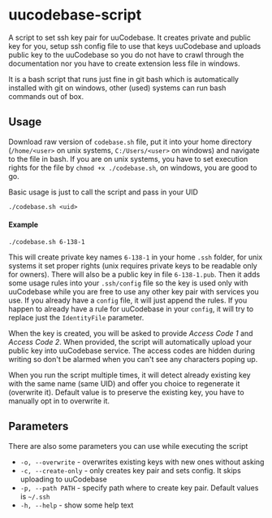 # uucodebase-script
A script to set ssh key pair for uuCodebase. It creates private and public key for you, setup ssh config file to use that keys uuCodebase and uploads public key to the uuCodebase so you do not have to crawl through the documentation nor you have to create extension less file in windows.

It is a bash script that runs just fine in git bash which is automatically installed with git on windows, other (used) systems can run bash commands out of box.

## Usage

Download raw version of `codebase.sh` file, put it into your home directory (`/home/<user>` on unix systems, `C:/Users/<user>` on windows) and navigate to the file in bash. If you are on unix systems, you have to set execution rights for the file by `chmod +x ./codebase.sh`, on windows, you are good to go. 

Basic usage is just to call the script and pass in your UID
```
./codebase.sh <uid>
```
#### Example
```
./codebase.sh 6-138-1
```
This will create private key names `6-138-1` in your home `.ssh` folder, for unix systems it set proper rights (unix requires private keys to be readable only for owners). There will also be a public key in file `6-138-1.pub`. Then it adds some usage rules into your `.ssh/config` file so the key is used only with uuCodebase while you are free to use any other key pair with services you use. If you already have a `config` file, it will just append the rules. If you happen to already have a rule for uuCodebase in your `config`, it will try to replace just the `IdentityFile` parameter.

When the key is created, you will be asked to provide _Access Code 1_ and _Access Code 2_. When provided, the script will automatically upload your public key into uuCodebase service. The access codes are hidden during writing so don't be alarmed when you can't see any characters poping up.

When you run the script multiple times, it will detect already existing key with the same name (same UID) and offer you choice to regenerate it (overwrite it). Default value is to preserve the existing key, you have to manually opt in to overwrite it.

## Parameters

There are also some parameters you can use while executing the script

* `-o, --overwrite` - overwrites existing keys with new ones without asking
* `-c, --create-only` - only creates key pair and sets config. It skips uploading to uuCodebase
* `-p, --path PATH` - specify path where to create key pair. Default values is `~/.ssh`
* `-h, --help` - show some help text
